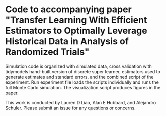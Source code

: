 # Code to accompanying paper "Transfer Learning With Efficient Estimators to Optimally Leverage Historical Data in Analysis of Randomized Trials"
Simulation code is organized with simulated data, cross validation with tidymodels hand-built version of discrete super learner, estimators used to generate estimates and standard errors, and the combined script of the experiment. Run experiment file loads the scripts individually and runs the full Monte Carlo simulation. The visualization script produces figures in the paper.


This work is conducted by Lauren D Liao, Alan E Hubbard, and Alejandro Schuler. Please submit an issue for any questions or concerns.
